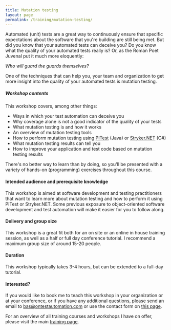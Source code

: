 ```yaml
---
title: Mutation testing
layout: page
permalink: /training/mutation-testing/
---
```

Automated (unit) tests are a great way to continuously ensure that specific expectations about the software that you're building are still being met. But did you know that your automated tests can deceive you? Do you know what the quality of your automated tests really is? Or, as the Roman Poet Juvenal put it much more eloquently:

_Who will guard the guards themselves?_ 

One of the techniques that can help you, your team and organization to get more insight into the quality of your automated tests is mutation testing.

##### Workshop contents  
This workshop covers, among other things:

  * Ways in which your test automation can deceive you
  * Why coverage alone is not a good indicator of the quality of your tests
  * What mutation testing is and how it works
  * An overview of mutation testing tools
  * How to perform mutation testing using <a rel="noreferrer noopener" aria-label="PITest (opens in a new tab)" href="https://pitest.org/" target="_blank">PITest</a> (Java) or <a rel="noreferrer noopener" aria-label="Stryker.NET (opens in a new tab)" href="https://github.com/stryker-mutator/stryker-net" target="_blank">Stryker.NET</a> (C#)
  * What mutation testing results can tell you
  * How to improve your application and test code based on mutation testing results

There's no better way to learn than by doing, so you'll be presented with a variety of hands-on (programming) exercises throughout this course.

#### Intended audience and prerequisite knowledge  
This workshop is aimed at software development and testing practitioners that want to learn more about mutation testing and how to perform it using PITest or Stryker.NET. Some previous exposure to object-oriented software development and test automation will make it easier for you to follow along.

#### Delivery and group size  
This workshop is a great fit both for an on site or an online in house training session, as well as a half or full day conference tutorial. I recommend a maximum group size of around 15-20 people.

#### Duration  
This workshop typically takes 3-4 hours, but can be extended to a full-day tutorial.

#### Interested?  
If you would like to book me to teach this workshop in your organization or at your conference, or if you have any additional questions, please send an email to bas@ontestautomation.com or use the contact form on [this page](/contact/).

For an overview of all training courses and workshops I have on offer, please visit the main [training page](/training/).